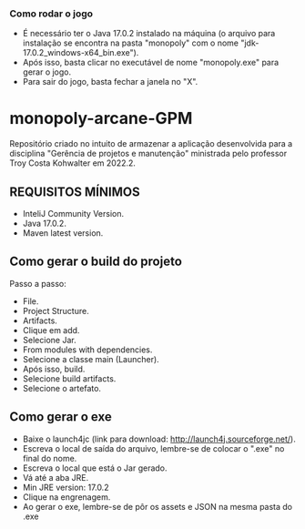 ### Como rodar o jogo

- É necessário ter o Java 17.0.2 instalado na máquina (o arquivo para instalação se encontra na pasta "monopoly" com o nome "jdk-17.0.2_windows-x64_bin.exe").
- Após isso, basta clicar no executável de nome "monopoly.exe" para gerar o jogo.
- Para sair do jogo, basta fechar a janela no "X".


# monopoly-arcane-GPM
Repositório criado no intuito de armazenar a aplicação desenvolvida para a disciplina "Gerência de projetos e manutenção" ministrada pelo professor Troy Costa Kohwalter em 2022.2.

## REQUISITOS MÍNIMOS
- InteliJ Community Version.
- Java 17.0.2.
- Maven latest version.

## Como gerar o build do projeto

Passo a passo:
- File.
- Project Structure.
- Artifacts.
- Clique em add.
- Selecione Jar.
- From modules with dependencies.
- Selecione a classe main (Launcher).
- Após isso, build.
- Selecione build artifacts.
- Selecione o artefato.

## Como gerar o exe

- Baixe o launch4jc (link para download: http://launch4j.sourceforge.net/).
- Escreva o local de saída do arquivo, lembre-se de colocar o ".exe" no final do nome.
- Escreva o local que está o Jar gerado.
- Vá até a aba JRE.
- Min JRE version: 17.0.2
- Clique na engrenagem.
- Ao gerar o exe, lembre-se de pôr os assets e JSON na mesma pasta do .exe
